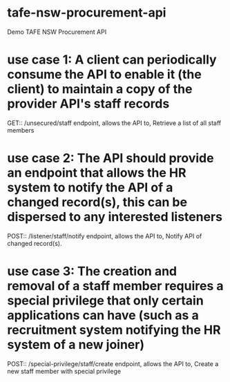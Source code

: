 # tafe-nsw-procurement-api
Demo TAFE NSW Procurement API

# use case 1: A client can periodically consume the API to enable it (the client) to maintain a copy of the provider API's staff records

GET:: /unsecured/staff endpoint, allows the API to, Retrieve a list of all staff members

# use case 2: The API should provide an endpoint that allows the HR system to notify the API of a changed record(s), this can be dispersed to any interested listeners

POST:: /listener/staff/notify endpoint, allows the API to, Notify API of changed record(s).

# use case 3: The creation and removal of a staff member requires a special privilege that only certain applications can have (such as a recruitment system notifying the HR system of a new joiner)

POST:: /special-privilege/staff/create endpoint, allows the API to, Create a new staff member with special privilege


